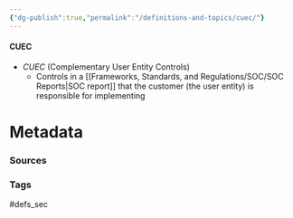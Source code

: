 ```yaml
---
{"dg-publish":true,"permalink":"/definitions-and-topics/cuec/"}
---
```


#### CUEC
- *CUEC* (Complementary User Entity Controls)
	- Controls in a [[Frameworks, Standards, and Regulations/SOC/SOC Reports\|SOC report]] that the customer (the user entity) is responsible for implementing






# Metadata

### Sources


### Tags
#defs_sec 